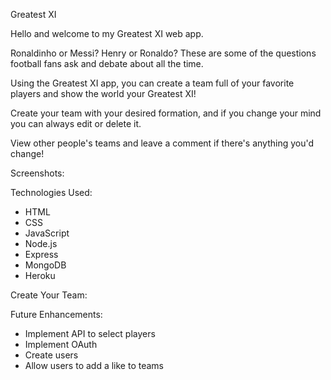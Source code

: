 Greatest XI

Hello and welcome to my Greatest XI web app.

Ronaldinho or Messi? Henry or Ronaldo? These are some of the questions football fans ask and debate about all the time.

Using the Greatest XI app, you can create a team full of your favorite players and show the world your Greatest XI!

Create your team with your desired formation, and if you change your mind you can always edit or delete it.

View other people's teams and leave a comment if there's anything you'd change!

Screenshots:

Technologies Used:

- HTML
- CSS
- JavaScript
- Node.js
- Express
- MongoDB
- Heroku

Create Your Team:

Future Enhancements:

- Implement API to select players
- Implement OAuth
- Create users
- Allow users to add a like to teams
